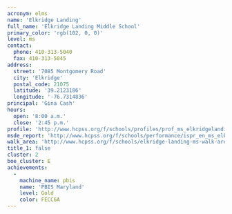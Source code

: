 ```yaml
---
acronym: elms
name: 'Elkridge Landing'
full_name: 'Elkridge Landing Middle School'
primary_color: 'rgb(102, 0, 0)'
level: ms
contact:
  phone: 410-313-5040
  fax: 410-313-5045
address:
  street: '7085 Montgomery Road'
  city: 'Elkridge'
  postal_code: 21075
  latitude: '39.2123186'
  longitude: '-76.7314836'
principal: 'Gina Cash'
hours:
  open: '8:00 a.m.'
  close: '2:45 p.m.'
profile: 'http://www.hcpss.org/f/schools/profiles/prof_ms_elkridgelanding.pdf'
msde_report: 'http://www.hcpss.org/f/schools/performance/ispr_en_ms_elkridgelanding.pdf'
walk_area: 'http://www.hcpss.org/f/schools/elkridge-landing-ms-walk-area.pdf'
title_1: false
cluster: 2
boe_cluster: E
achievements:
  -
    machine_name: pbis
    name: 'PBIS Maryland'
    level: Gold
    color: FECC6A
---
```

